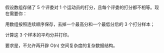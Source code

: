 假设数组存储了 5 个评委对 1 个运动员的打分，且每个评委的打分都不相等。现在需要你：

用数组按照连续顺序保存，去掉一个最高分和一个最低分后的 3 个打分样本；

计算这 3 个样本的平均分并打印。

要求是，不允许再开辟 O(n) 空间复杂度的复杂数据结构。